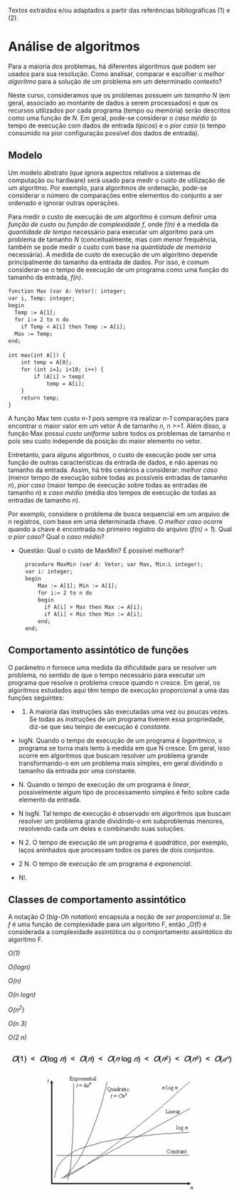 Textos extraídos e/ou adaptados a partir das referências bibliográficas (1) e (2).

# Análise de algoritmos

Para a maioria dos problemas, há diferentes algoritmos que podem ser usados para sua resolução. Como analisar, comparar e escolher o _melhor algoritmo_ para a solução de um problema em um determinado contexto? 

Neste curso, consideramos que 
os problemas possuem um _tamanho N_ (em geral, associado ao montante de dados a serem processados) e que
os recursos utilizados por cada programa (tempo ou memória) serão descritos como uma função de _N_. 
Em geral, pode-se considerar o _caso médio_ (o tempo de execução com dados de entrada _típicos_) 
e o _pior caso_ (o tempo consumido na pior configuração possível dos dados de entrada). 

## Modelo 

Um modelo abstrato (que ignora aspectos relativos a sistemas de computação ou hardware) será usado para medir o custo de utilização de um algoritmo.
Por exemplo, para algoritmos de ordenação, pode-se considerar o número de comparações entre elementos do conjunto a ser ordenado e ignorar outras operações.

Para medir o custo de execução de um algoritmo é comum definir uma 
_função de custo_ ou _função de complexidade_ _f_, 
onde _f(n)_ é a medida da _quantidade de tempo_ necessário para executar um algoritmo para um problema de tamanho _N_
(conceitualmente, mas com menor frequência, também se pode medir o custo com base na _quantidade de memória_ necessária).
A medida de custo de execução de um algoritmo depende principalmente do tamanho da entrada de dados. 
Por isso, é comum considerar-se o tempo de execução de um programa como uma função do tamanho da entrada, _f(n)_. 

    function Max (var A: Vetor): integer;
    var i, Temp: integer;
    begin 
      Temp := A[1];
      for i:= 2 to n do 
        if Temp < A[i] then Temp := A[i];
      Max := Temp;
    end;
    
    int max(int A[]) {
        int temp = A[0];
        for (int i=1; i<10; i++) {
            if (A[i] > temp) 
                temp = A[i];
        }
        return temp;
    }
    
A função Max tem custo _n-1_ 
pois sempre irá realizar _n-1_ comparações para encontrar o maior valor em um vetor A de tamanho _n_, _n >=1_. 
Além disso, a função Max possui _custo uniforme_ sobre todos os problemas de tamanho _n_ 
pois seu custo independe da posição do maior elemento no vetor.

Entretanto, para alguns algoritmos, 
o custo de execução pode ser uma função de outras características da entrada de dados, 
e não apenas no tamanho da entrada. 
Assim, há três cenários a considerar: 
_melhor caso_ (menor tempo de execução sobre todas as possíveis entradas de tamanho _n_), 
_pior caso_ (maior tempo de execução sobre todas as entradas de tamanho _n_) e 
_caso médio_ (média dos tempos de execução de todas as entradas de tamanho _n_). 

Por exemplo, considere o problema de busca sequencial em um arquivo de _n_ registros, 
com base em uma determinada chave.
O _melhor caso_ ocorre quando a chave é encontrada no primeiro registro do arquivo (_f(n) = 1_). 
Qual o _pior caso_? Qual o _caso médio_?

- Questão: Qual o custo de MaxMin? É possível melhorar?

        procedure MaxMin (var A: Vetor; var Max, Min:L integer);
        var i: integer;
        begin 
            Max := A[1]; Min := A[1];
            for i:= 2 to n do 
            begin
              if A[i] > Max then Max := A[i];
              if A[i] < Min then Min := A[i];
            end;
        end;
    
## Comportamento assintótico de funções

O parâmetro _n_ fornece uma medida da dificuldade para se resolver um problema, no sentido de que o tempo necessário para executar um programa que resolve o problema cresce quando _n_ cresce. Em geral, os algoritmos estudados aqui têm tempo de execução proporcional a uma das funções seguintes:

+ 1. A maioria das instruções são executadas uma vez ou poucas vezes. Se todas as instruções de um programa tiverem essa propriedade, diz-se que seu tempo de execução é _constante_.

+ logN. Quando o tempo de execução de um programa é _logaritmico_, o programa se torna mais lento à medida em que N cresce. Em geral, isso ocorre em algoritmos que buscam resolver um problema grande transformando-o em um problema mais simples, em geral dividindo o tamanho da entrada por uma constante.

+ N. Quando o tempo de execução de um programa é _linear_, possivelmente algum tipo de processamento simples é feito sobre cada elemento da entrada.

+ N logN. Tal tempo de execução é observado em algoritmos que buscam resolver um problema grande dividindo-o em subproblemas menores, resolvendo cada um deles e combinando suas soluções.

+ N 2. O tempo de execução de um programa é _quadrático_, por exemplo, laços aninhados que processam todos os pares de dois conjuntos.

+ 2 N.  O tempo de execução de um programa é _exponencial_.

+ N!.

## Classes de comportamento assintótico

A notação _O_ (_big-Oh notation_) encapsula a noção de _ser proporcional a_. 
Se _f_ é uma função de complexidade para um algoritmo F, então _O(f) é considerada a complexidade assintótica ou o comportamento assíntótico do algoritmo F. 

_O(1)_

_O(logn)_

_O(n)_

_O(n logn)_

_O(n<sup>2</sup>)_

_O(n 3)_

_O(2 n)_



![big O](https://github.com/christinaflach/aulas/blob/master/matd04/tutorial/bigO.png)
